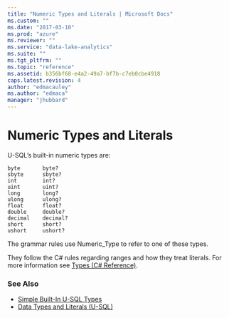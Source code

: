 ```yaml
---
title: "Numeric Types and Literals | Microsoft Docs"
ms.custom: ""
ms.date: "2017-03-10"
ms.prod: "azure"
ms.reviewer: ""
ms.service: "data-lake-analytics"
ms.suite: ""
ms.tgt_pltfrm: ""
ms.topic: "reference"
ms.assetid: b356bf68-e4a2-49a7-bf7b-c7eb0cbe4918
caps.latest.revision: 4
author: "edmacauley"
ms.author: "edmaca"
manager: "jhubbard"
---
```

# Numeric Types and Literals
U-SQL’s built-in numeric types are:
```
byte       byte?  
sbyte      sbyte?  
int        int?   
uint       uint?  
long       long?  
ulong      ulong?  
float      float?  
double     double?  
decimal    decimal?  
short      short?  
ushort     ushort?  
```
The grammar rules use Numeric_Type to refer to one of these types.  
  
They follow the C# rules regarding ranges and how they treat literals. For more information see [Types (C# Reference)](https://msdn.microsoft.com/library/3ewxz6et.aspx).  
  
### See Also
* [Simple Built-In U-SQL Types](../USQL/simple-built-in-u-sql-types.md)
* [Data Types and Literals (U-SQL)](../USQL/data-types-and-literals-u-sql.md)  


